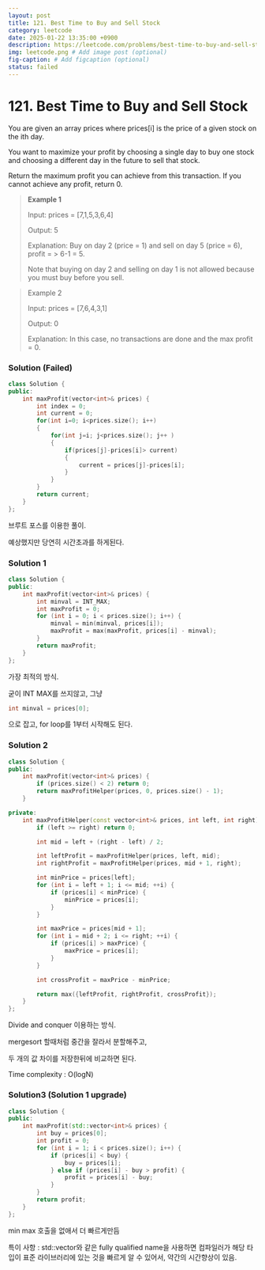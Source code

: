 ```yaml
---
layout: post
title: 121. Best Time to Buy and Sell Stock
category: leetcode
date: 2025-01-22 13:35:00 +0900
description: https://leetcode.com/problems/best-time-to-buy-and-sell-stock/description/?envType=company&envId=google&favoriteSlug=google-thirty-days
img: leetcode.png # Add image post (optional)
fig-caption: # Add figcaption (optional)
status: failed
---
```



# 121. Best Time to Buy and Sell Stock

You are given an array prices where prices[i] is the price of a given stock on the ith day.

You want to maximize your profit by choosing a single day to buy one stock and choosing a different day in the future to sell that stock.

Return the maximum profit you can achieve from this transaction. If you cannot achieve any profit, return 0.

 

> **Example 1**
> 
> Input: prices = [7,1,5,3,6,4]
> 
> Output: 5
> 
> Explanation: Buy on day 2 (price = 1) and sell on day 5 (price = 6), profit = > 6-1 = 5.
> 
> Note that buying on day 2 and selling on day 1 is not allowed because you must buy before you sell.

> Example 2
> 
> Input: prices = [7,6,4,3,1]
> 
> Output: 0
> 
> Explanation: In this case, no transactions are done and the max profit = 0.



### Solution (Failed)

```cpp
class Solution {
public:
    int maxProfit(vector<int>& prices) {
        int index = 0;
        int current = 0;
        for(int i=0; i<prices.size(); i++)
        {
            for(int j=i; j<prices.size(); j++ )
            {
                if(prices[j]-prices[i]> current)
                {
                    current = prices[j]-prices[i];                
                }
            }
        }
        return current;
    }
};
```
브루트 포스를 이용한 풀이.

예상했지만 당연히 시간초과를 하게된다. 

### Solution 1

```cpp
class Solution {
public:
    int maxProfit(vector<int>& prices) {
        int minval = INT_MAX;
        int maxProfit = 0;
        for (int i = 0; i < prices.size(); i++) {
            minval = min(minval, prices[i]);
            maxProfit = max(maxProfit, prices[i] - minval);
        }
        return maxProfit;
    }
};
```
가장 최적의 방식. 

굳이 INT MAX를 쓰지않고, 그냥 
```cpp
int minval = prices[0];
```
으로 잡고, for loop를 1부터 시작해도 된다.


### Solution 2

```cpp
class Solution {
public:
    int maxProfit(vector<int>& prices) {
        if (prices.size() < 2) return 0;
        return maxProfitHelper(prices, 0, prices.size() - 1);
    }

private:
    int maxProfitHelper(const vector<int>& prices, int left, int right) {
        if (left >= right) return 0;

        int mid = left + (right - left) / 2;

        int leftProfit = maxProfitHelper(prices, left, mid);
        int rightProfit = maxProfitHelper(prices, mid + 1, right);

        int minPrice = prices[left];
        for (int i = left + 1; i <= mid; ++i) {
            if (prices[i] < minPrice) {
                minPrice = prices[i];
            }
        }

        int maxPrice = prices[mid + 1];
        for (int i = mid + 2; i <= right; ++i) {
            if (prices[i] > maxPrice) {
                maxPrice = prices[i];
            }
        }

        int crossProfit = maxPrice - minPrice;

        return max({leftProfit, rightProfit, crossProfit});
    }
};
```

Divide and conquer 이용하는 방식. 

mergesort 할때처럼 중간을 잘라서 분할해주고, 

두 개의 값 차이를 저장한뒤에 비교하면 된다.

Time complexity : O(logN) 



### Solution3 (Solution 1 upgrade)

```cpp
class Solution {
public:
    int maxProfit(std::vector<int>& prices) {
        int buy = prices[0];
        int profit = 0;
        for (int i = 1; i < prices.size(); i++) {
            if (prices[i] < buy) {
                buy = prices[i];
            } else if (prices[i] - buy > profit) {
                profit = prices[i] - buy;
            }
        }
        return profit;
    }
};
```

min max 호출을 없애서 더 빠르게만듬 

특이 사항 : std::vector와 같은 fully qualified name을 사용하면 컴파일러가 해당 타입이 표준 라이브러리에 있는 것을 빠르게 알 수 있어서, 약간의 시간향상이 있음. 